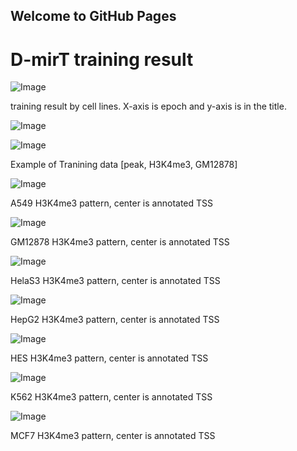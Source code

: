 ## Welcome to GitHub Pages
# D-mirT training result

![Image](/img/trn_result_by_cell_line.png)

training result by cell lines. X-axis is epoch and y-axis is in the title.

![Image](/img/result_figure0.png)

![Image](/img/example_of_H3K4me3_GM_trn_data.gif)

Example of Tranining data [peak, H3K4me3, GM12878]

![Image](/img/A549_24.png)

A549 H3K4me3 pattern, center is annotated TSS

![Image](/img/GM12878_24.png)

GM12878 H3K4me3 pattern, center is annotated TSS

![Image](/img/HelaS3_24.png)

HelaS3 H3K4me3 pattern, center is annotated TSS

![Image](/img/HepG2_24.png)

HepG2 H3K4me3 pattern, center is annotated TSS

![Image](/img/HES_24.png)

HES H3K4me3 pattern, center is annotated TSS

![Image](/img/K562_24.png)

K562 H3K4me3 pattern, center is annotated TSS

![Image](/img/MCF7_24.png)

MCF7 H3K4me3 pattern, center is annotated TSS
